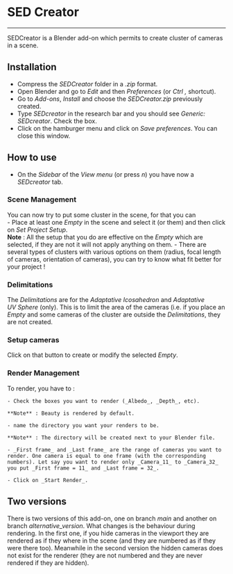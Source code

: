 # SED Creator
***
SEDCreator is a Blender add-on which permits to create cluster of cameras in a scene.

## Installation

+ Compress the _SEDCreator_  folder in a _.zip_ format.
+ Open Blender and go to _Edit_ and then _Preferences_ (or _Ctrl ,_ shortcut).
+ Go to _Add-ons_, _Install_ and choose the _SEDCreator.zip_ previously created.
+ Type _SEDcreator_ in the research bar and you should see _Generic: SEDcreator_. Check the box.
+ Click on the hamburger menu and click on _Save preferences_. You can close this window.

## How to use

- On the _Sidebar_ of the _View menu_ (or press _n_) you have now a _SEDcreator_ tab.

### Scene Management
You can now try to put some cluster in the scene, for that you can  
    - Place at least one _Empty_ in the scene and select it (or them) and then click on _Set Project Setup_.  
    **Note** : All the setup that you do are effective on the _Empty_ which are selected, if they are not it will not apply anything on them. 
    - There are several types of clusters with various options on them (radius, focal length of cameras, orientation of cameras), you can try to know what fit better for your project !  

### Delimitations
The _Delimitations_ are for the _Adaptative Icosahedron_ and _Adaptative UV Sphere_ (only). This is to limit the area of the cameras (i.e. if you place an _Empty_ and some cameras of the cluster are outside the _Delimitations_, they are not created.

### Setup cameras
Click on that button to create or modify the selected _Empty_.

### Render Management
To render, you have to :

    - Check the boxes you want to render (_Albedo_, _Depth_, etc).

    **Note** : Beauty is rendered by default.

    - name the directory you want your renders to be.

    **Note** : The directory will be created next to your Blender file.

    - _First frame_ and _Last frame_ are the range of cameras you want to render. One camera is equal to one frame (with the corresponding numbers). Let say you want to render only _Camera_11_ to _Camera_32_ you put _First frame = 11_ and _Last frame = 32_.
    
    - Click on _Start Render_.

## Two versions
There is two versions of this add-on, one on branch _main_ and another on branch _alternative_version_. What changes is the behaviour during rendering. In the first one, if you hide cameras in the viewport they are rendered as if they where in the scene (and they are numbered as if they were there too). Meanwhile in the second version the hidden cameras does not exist for the renderer (they are not numbered and they are never rendered if they are hidden). 
